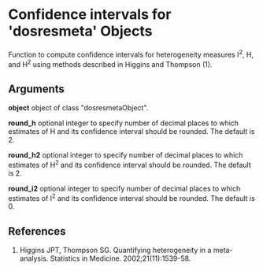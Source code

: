 # Confidence intervals for 'dosresmeta' Objects

Function to compute confidence intervals for heterogeneity measures I<sup>2</sup>, H, and H<sup>2</sup> using methods described in Higgins and Thompson (1).

## Arguments
**object**
object of class "dosresmetaObject".

**round_h**
optional integer to specify number of decimal places to which estimates of H and its confidence interval should be rounded. The default is 2.

**round_h2**
optional integer to specify number of decimal places to which estimates of H<sup>2</sup> and its confidence interval should be rounded. The default is 2.

**round_i2**
optional integer to specify number of decimal places to which estimates of I<sup>2</sup> and its confidence interval should be rounded. The default is 0.

## References
1.    Higgins JPT, Thompson SG. Quantifying heterogeneity in a meta-analysis. Statistics in Medicine. 2002;21(11):1539-58.
